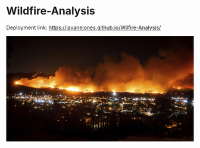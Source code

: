 # Wildfire-Analysis

Deployment link: https://javanejones.github.io/Wilfire-Analysis/

![1-Logo](Images/california.jpg)
